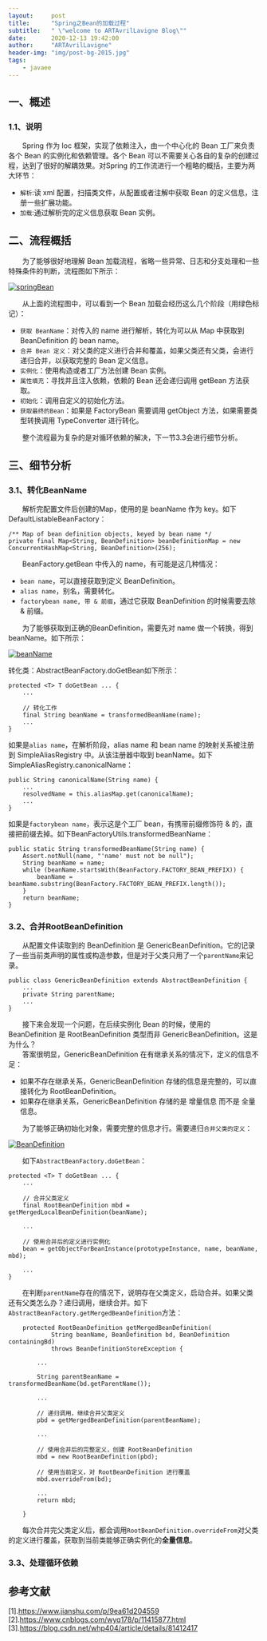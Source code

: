 ```yaml
---
layout:     post
title:      "Spring之Bean的加载过程"
subtitle:   " \"welcome to ARTAvrilLavigne Blog\""
date:       2020-12-13 19:42:00
author:     "ARTAvrilLavigne"
header-img: "img/post-bg-2015.jpg"
tags:
    - javaee
---
```

## 一、概述<br>

### 1.1、说明<br>

　　Spring 作为 Ioc 框架，实现了依赖注入，由一个中心化的 Bean 工厂来负责各个 Bean 的实例化和依赖管理。各个 Bean 可以不需要关心各自的复杂的创建过程，达到了很好的解耦效果。对Spring 的工作流进行一个粗略的概括，主要为两大环节：<br>
* `解析`:读 xml 配置，扫描类文件，从配置或者注解中获取 Bean 的定义信息，注册一些扩展功能。<br>
* `加载`:通过解析完的定义信息获取 Bean 实例。<br>

## 二、流程概括<br>

　　为了能够很好地理解 Bean 加载流程，省略一些异常、日志和分支处理和一些特殊条件的判断，流程图如下所示：<br>
<div>
	<a class="fancybox_mydefine" rel="group" href="https://github.com/ARTAvrilLavigne/ARTAvrilLavigne.github.io/blob/master/myblog/2020-12-13-springBean/1.png?raw=true">
            <img id="springBean" src="https://github.com/ARTAvrilLavigne/ARTAvrilLavigne.github.io/blob/master/myblog/2020-12-13-springBean/1.png?raw=true" alt="springBean"/>
	</a>
</div>

　　从上面的流程图中，可以看到一个 Bean 加载会经历这么几个阶段（用绿色标记）：<br>

* `获取 BeanName`：对传入的 name 进行解析，转化为可以从 Map 中获取到 BeanDefinition 的 bean name。<br>
* `合并 Bean 定义`：对父类的定义进行合并和覆盖，如果父类还有父类，会进行递归合并，以获取完整的 Bean 定义信息。<br>
* `实例化`：使用构造或者工厂方法创建 Bean 实例。<br>
* `属性填充`：寻找并且注入依赖，依赖的 Bean 还会递归调用 getBean 方法获取。<br>
* `初始化`：调用自定义的初始化方法。<br>
* `获取最终的Bean`：如果是 FactoryBean 需要调用 getObject 方法，如果需要类型转换调用 TypeConverter 进行转化。<br>

　　整个流程最为复杂的是对循环依赖的解决，下一节3.3会进行细节分析。<br>
  
## 三、细节分析<br>

### 3.1、转化BeanName<br>

　　解析完配置文件后创建的Map，使用的是 beanName 作为 key。如下DefaultListableBeanFactory：<br>
  
```
/** Map of bean definition objects, keyed by bean name */
private final Map<String, BeanDefinition> beanDefinitionMap = new ConcurrentHashMap<String, BeanDefinition>(256);
```

　　BeanFactory.getBean 中传入的 name，有可能是这几种情况：<br>
* `bean name`，可以直接获取到定义 BeanDefinition。<br>
* `alias name`，别名，需要转化。<br>
* `factorybean name, 带 & 前缀`，通过它获取 BeanDefinition 的时候需要去除 & 前缀。<br>

　　为了能够获取到正确的BeanDefinition，需要先对 name 做一个转换，得到 beanName。如下所示：<br>
<div>
	<a class="fancybox_mydefine" rel="group" href="https://github.com/ARTAvrilLavigne/ARTAvrilLavigne.github.io/blob/master/myblog/2020-12-13-springBean/2.png?raw=true">
            <img id="beanName" src="https://github.com/ARTAvrilLavigne/ARTAvrilLavigne.github.io/blob/master/myblog/2020-12-13-springBean/2.png?raw=true" alt="beanName"/>
	</a>
</div>

转化类：AbstractBeanFactory.doGetBean如下所示：<br>

```
protected <T> T doGetBean ... {
    ...
    
    // 转化工作 
    final String beanName = transformedBeanName(name);
    ...
}
```

如果是`alias name`，在解析阶段，alias name 和 bean name 的映射关系被注册到 SimpleAliasRegistry 中。从该注册器中取到 beanName。如下SimpleAliasRegistry.canonicalName：<br>

```
public String canonicalName(String name) {
    ...
    resolvedName = this.aliasMap.get(canonicalName);
    ...
}
```

如果是`factorybean name`，表示这是个工厂 bean，有携带前缀修饰符 & 的，直接把前缀去掉。如下BeanFactoryUtils.transformedBeanName：<br>

```
public static String transformedBeanName(String name) {
    Assert.notNull(name, "'name' must not be null");
    String beanName = name;
    while (beanName.startsWith(BeanFactory.FACTORY_BEAN_PREFIX)) {
        beanName = beanName.substring(BeanFactory.FACTORY_BEAN_PREFIX.length());
    }
    return beanName;
}
```

### 3.2、合并RootBeanDefinition<br>

　　从配置文件读取到的 BeanDefinition 是 GenericBeanDefinition。它的记录了一些当前类声明的属性或构造参数，但是对于父类只用了一个`parentName`来记录。<br>

```
public class GenericBeanDefinition extends AbstractBeanDefinition {
    ...
    private String parentName;
    ...
}
```

　　接下来会发现一个问题，在后续实例化 Bean 的时候，使用的 BeanDefinition 是 RootBeanDefinition 类型而非 GenericBeanDefinition。这是为什么？<br>
　　答案很明显，GenericBeanDefinition 在有继承关系的情况下，定义的信息不足：<br>

* 如果不存在继承关系，GenericBeanDefinition 存储的信息是完整的，可以直接转化为 RootBeanDefinition。<br>
* 如果存在继承关系，GenericBeanDefinition 存储的是 增量信息 而不是 全量信息。<br>

　　为了能够正确初始化对象，需要完整的信息才行。需要递归`合并父类的定义`：<br>
<div>
	<a class="fancybox_mydefine" rel="group" href="https://github.com/ARTAvrilLavigne/ARTAvrilLavigne.github.io/blob/master/myblog/2020-12-13-springBean/3.png?raw=true">
            <img id="BeanDefinition" src="https://github.com/ARTAvrilLavigne/ARTAvrilLavigne.github.io/blob/master/myblog/2020-12-13-springBean/3.png?raw=true" alt="BeanDefinition"/>
	</a>
</div>

　　如下`AbstractBeanFactory.doGetBean`：<br>

```
protected <T> T doGetBean ... {
    ...
    
    // 合并父类定义
    final RootBeanDefinition mbd = getMergedLocalBeanDefinition(beanName);
        
    ...
        
    // 使用合并后的定义进行实例化
    bean = getObjectForBeanInstance(prototypeInstance, name, beanName, mbd);
        
    ...
}
```

　　在判断`parentName`存在的情况下，说明存在父类定义，启动合并。如果父类还有父类怎么办？递归调用，继续合并。如下`AbstractBeanFactory.getMergedBeanDefinition`方法：<br>

```
    protected RootBeanDefinition getMergedBeanDefinition(
            String beanName, BeanDefinition bd, BeanDefinition containingBd)
            throws BeanDefinitionStoreException {

        ...
        
        String parentBeanName = transformedBeanName(bd.getParentName());

        ...
        
        // 递归调用，继续合并父类定义
        pbd = getMergedBeanDefinition(parentBeanName);
        
        ...

        // 使用合并后的完整定义，创建 RootBeanDefinition
        mbd = new RootBeanDefinition(pbd);
        
        // 使用当前定义，对 RootBeanDefinition 进行覆盖
        mbd.overrideFrom(bd);

        ...
        return mbd;
    
    }
```

　　每次合并完父类定义后，都会调用`RootBeanDefinition.overrideFrom`对父类的定义进行覆盖，获取到当前类能够正确实例化的**全量信息**。<br>

### 3.3、处理循环依赖<br>




## 参考文献<br>

[1].https://www.jianshu.com/p/9ea61d204559<br>
[2].https://www.cnblogs.com/wyq178/p/11415877.html<br>
[3].https://blog.csdn.net/whp404/article/details/81412417<br>
